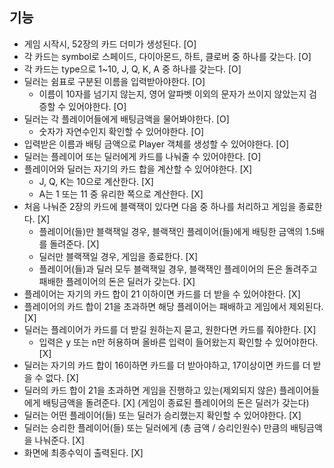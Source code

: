 ## 기능
- 게임 시작시, 52장의 카드 더미가 생성된다. [O]
- 각 카드는 symbol로 스페이드, 다이아몬드, 하트, 클로버 중 하나를 갖는다. [O]
- 각 카드는 type으로 1~10, J, Q, K, A 중 하나를 갖는다. [O]
- 딜러는 쉼표로 구분된 이름을 입력받아야한다. [O]
    - 이름이 10자를 넘기지 않는지, 영어 알파벳 이외의 문자가 쓰이지 않았는지 검증할 수 있어야한다. [O]
- 딜러는 각 플레이어들에게 배팅금액을 물어봐야한다. [O]
    - 숫자가 자연수인지 확인할 수 있어야한다. [O]
- 입력받은 이름과 배팅 금액으로 Player 객체를 생성할 수 있어야한다. [O]
- 딜러는 플레이어 또는 딜러에게 카드를 나눠줄 수 있어야한다. [O]
- 플레이어와 딜러는 자기의 카드 합을 계산할 수 있어야한다. [X]
    - J, Q, K는 10으로 계산한다. [X]
    - A는 1 또는 11 중 유리한 쪽으로 계산한다. [X]
- 처음 나눠준 2장의 카드에 블랙잭이 있다면 다음 중 하나를 처리하고 게임을 종료한다. [X]
    - 플레이어(들)만 블랙잭일 경우, 블랙잭인 플레이어(들)에게 배팅한 금액의 1.5배를 돌려준다. [X]
    - 딜러만 블랙잭일 경우, 게임을 종료한다. [X]
    - 플레이어(들)과 딜러 모두 블랙잭일 경우, 블랙잭인 플레이어의 돈은 돌려주고 패배한 플레이어의 돈은 딜러가 갖는다. [X] 
- 플레이어는 자기의 카드 합이 21 이하이면 카드를 더 받을 수 있어야한다. [X]
- 플레이어의 카드 합이 21을 초과하면 해당 플레이어는 패배하고 게임에서 제외된다. [X]
- 딜러는 플레이어가 카드를 더 받길 원하는지 묻고, 원한다면 카드를 줘야한다. [X]
    - 입력은 y 또는 n만 허용하며 올바른 입력이 들어왔는지 확인할 수 있어야한다. [X]
- 딜러는 자기의 카드 합이 16이하면 카드를 더 받아야하고, 17이상이면 카드를 더 받을 수 없다. [X]
- 딜러의 카드 합이 21을 초과하면 게임을 진행하고 있는(제외되지 않은) 플레이어들에게 배팅금액을 돌려준다. [X]
 (게임이 종료된 플레이어의 돈은 딜러가 갖는다)
- 딜러는 어떤 플레이어(들) 또는 딜러가 승리했는지 확인할 수 있어야한다. [X]
- 딜러는 승리한 플레이어(들) 또는 딜러에게 (총 금액 / 승리인원수) 만큼의 배팅금액을 나눠준다. [X]
- 화면에 최종수익이 출력된다. [X]
